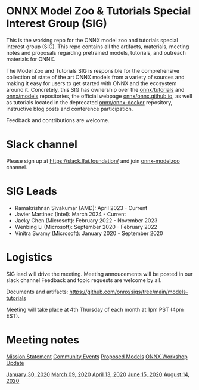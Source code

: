 <!--- SPDX-License-Identifier: Apache-2.0 -->

# ONNX Model Zoo & Tutorials Special Interest Group (SIG)

This is the working repo for the ONNX model zoo and tutorials special interest group (SIG). This repo contains all the artifacts, materials, meeting notes and proposals regarding pretrained models, tutorials, and outreach materials for ONNX.

The Model Zoo and Tutorials SIG is responsible for the comprehensive collection of state of the art ONNX models from a variety of sources and making it easy for users to get started with ONNX and the ecosystem around it. Concretely, this SIG has ownership over the [onnx/tutorials](https://github.com/onnx/tutorials) and [onnx/models](https://github.com/onnx/models) repositories, the official webpage [onnx/onnx.github.io](https://onnx.ai), as well as tutorials located in the deprecated [onnx/onnx-docker](https://github.com/onnx/onnx-docker) repository, instructive blog posts and conference participation.

Feedback and contributions are welcome.

# Slack channel
Please sign up at https://slack.lfai.foundation/ and join [onnx-modelzoo](https://lfaifoundation.slack.com/archives/C018RE2BRBL) channel.

# SIG Leads
* Ramakrishnan Sivakumar (AMD): April 2023 - Current
* Javier Martinez (Intel): March 2024 - Current
* Jacky Chen (Microsoft): February 2022 - November 2023
* Wenbing Li (Microsoft): September 2020 - February 2022
* Vinitra Swamy (Microsoft): January 2020 - September 2020

# Logistics
SIG lead will drive the meeting. Meeting annoucements will be posted in our slack channel
Feedback and topic requests are welcome by all.

Documents and artifacts: https://github.com/onnx/sigs/tree/main/models-tutorials

Meeting will take place at 4th Thursday of each month at 1pm PST (4pm EST). 


# Meeting notes
[Mission Statement](docs/MissionStatement.md)
[Community Events](docs/CommunityEvents.md)
[Proposed Models](docs/ProposedModels.md)
[ONNX Workshop Update](docs/onnx-workshop-modelzoo-SIG-update.pdf)

[January 30, 2020](meetings/001-20200130.md)
[March 09, 2020](meetings/002-20200309.md)
[April 13, 2020](meetings/003-20200413.md)
[June 15, 2020](meetings/004-20200615.md)
[August 14, 2020](meetings/005-20200814.md)
